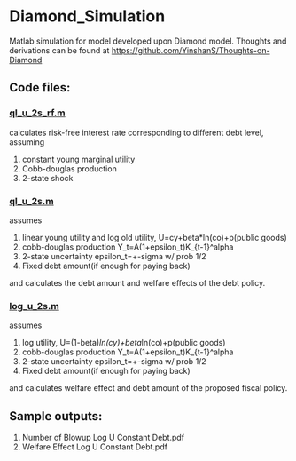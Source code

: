 # Diamond_Simulation
Matlab simulation for model developed upon Diamond model. Thoughts and derivations can be found at https://github.com/YinshanS/Thoughts-on-Diamond 


## Code files:

### [ql_u_2s_rf.m](https://github.com/YinshanS/Diamond_Simulation/blob/master/ql_u_2s_rf.m)
calculates risk-free interest rate corresponding to different
debt level, assuming
1. constant young marginal utility
2. Cobb-douglas production
3. 2-state shock 

### [ql_u_2s.m](https://github.com/YinshanS/Diamond_Simulation/blob/master/ql_u_2s.m)
assumes 
1. linear young utility and log old utility,
    U=cy+beta*ln(co)+p(public goods)
2. cobb-douglas production
    Y_t=A(1+epsilon_t)K_{t-1}^alpha
3.  2-state uncertainty
    epsilon_t=+-sigma w/ prob 1/2
4. Fixed debt amount(if enough for paying back)

and calculates the debt amount and welfare effects of the debt policy.

### [log_u_2s.m](https://github.com/YinshanS/Diamond_Simulation/blob/master/log_u_2s.m)
assumes 
1. log utility,
    U=(1-beta)*ln(cy)+beta*ln(co)+p(public goods)
2. cobb-douglas production
    Y_t=A(1+epsilon_t)K_{t-1}^alpha
3.  2-state uncertainty
    epsilon_t=+-sigma w/ prob 1/2
4. Fixed debt amount(if enough for paying back)

and calculates welfare effect and debt amount of the proposed fiscal policy.

## Sample outputs:
1. Number of Blowup Log U Constant Debt.pdf
2. Welfare Effect Log U Constant Debt.pdf
